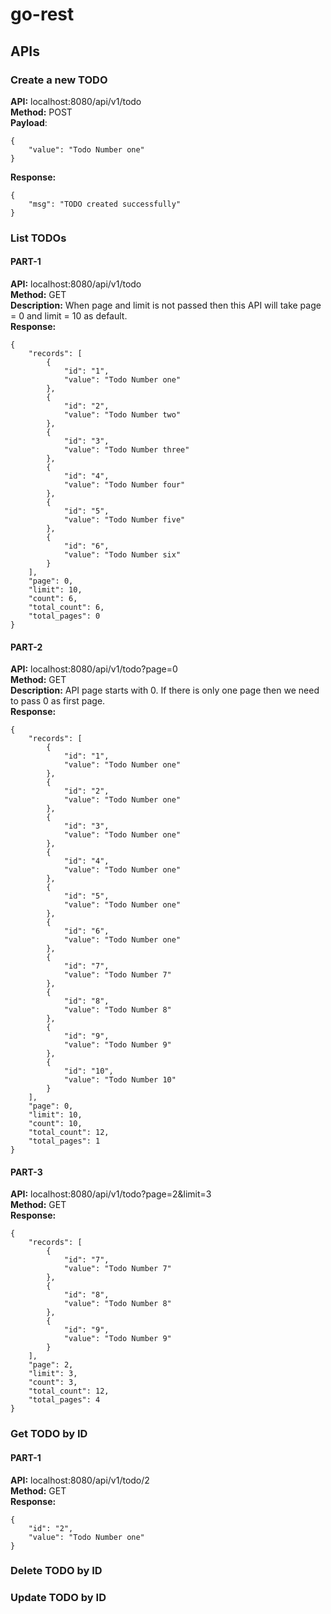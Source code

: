# go-rest

## APIs

### Create a new TODO

**API:** localhost:8080/api/v1/todo<br/>
**Method:** POST<br/>
**Payload**:
```
{
    "value": "Todo Number one"
}
```

**Response:**
```
{
    "msg": "TODO created successfully"
}
```

### List TODOs

#### PART-1
**API:** localhost:8080/api/v1/todo<br/>
**Method:** GET<br/>
**Description:** When page and limit is not passed then this API will take page = 0 and limit = 10 as default.<br/>
**Response:**
```
{
    "records": [
        {
            "id": "1",
            "value": "Todo Number one"
        },
        {
            "id": "2",
            "value": "Todo Number two"
        },
        {
            "id": "3",
            "value": "Todo Number three"
        },
        {
            "id": "4",
            "value": "Todo Number four"
        },
        {
            "id": "5",
            "value": "Todo Number five"
        },
        {
            "id": "6",
            "value": "Todo Number six"
        }
    ],
    "page": 0,
    "limit": 10,
    "count": 6,
    "total_count": 6,
    "total_pages": 0
}
```

#### PART-2
**API:** localhost:8080/api/v1/todo?page=0<br/>
**Method:** GET<br/>
**Description:** API page starts with 0. If there is only one page then we need to pass 0 as first page.<br/>
**Response:**
```
{
    "records": [
        {
            "id": "1",
            "value": "Todo Number one"
        },
        {
            "id": "2",
            "value": "Todo Number one"
        },
        {
            "id": "3",
            "value": "Todo Number one"
        },
        {
            "id": "4",
            "value": "Todo Number one"
        },
        {
            "id": "5",
            "value": "Todo Number one"
        },
        {
            "id": "6",
            "value": "Todo Number one"
        },
        {
            "id": "7",
            "value": "Todo Number 7"
        },
        {
            "id": "8",
            "value": "Todo Number 8"
        },
        {
            "id": "9",
            "value": "Todo Number 9"
        },
        {
            "id": "10",
            "value": "Todo Number 10"
        }
    ],
    "page": 0,
    "limit": 10,
    "count": 10,
    "total_count": 12,
    "total_pages": 1
}
```

#### PART-3
**API:** localhost:8080/api/v1/todo?page=2&limit=3<br/>
**Method:** GET<br/>
**Response:**
```
{
    "records": [
        {
            "id": "7",
            "value": "Todo Number 7"
        },
        {
            "id": "8",
            "value": "Todo Number 8"
        },
        {
            "id": "9",
            "value": "Todo Number 9"
        }
    ],
    "page": 2,
    "limit": 3,
    "count": 3,
    "total_count": 12,
    "total_pages": 4
}
```
### Get TODO by ID
#### PART-1
**API:** localhost:8080/api/v1/todo/2<br/>
**Method:** GET<br/>
**Response:**
```
{
    "id": "2",
    "value": "Todo Number one"
}
```


### Delete TODO by ID

### Update TODO by ID
